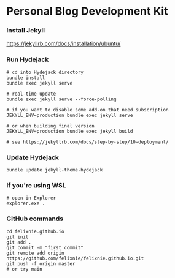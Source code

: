 # Personal Blog Development Kit

### Install Jekyll
https://jekyllrb.com/docs/installation/ubuntu/

### Run Hydejack
```
# cd into Hydejack directory
bundle install
bundle exec jekyll serve

# real-time update
bundle exec jekyll serve --force-polling

# if you want to disable some add-on that need subscription
JEKYLL_ENV=production bundle exec jekyll serve

# or when building final version
JEKYLL_ENV=production bundle exec jekyll build

# see https://jekyllrb.com/docs/step-by-step/10-deployment/
```

### Update Hydejack
```
bundle update jekyll-theme-hydejack
```

### If you're using WSL
```
# open in Explorer
explorer.exe .
```

### GitHub commands
```
cd felixnie.github.io
git init
git add .
git commit -m "first commit"
git remote add origin https://github.com/felixnie/felixnie.github.io.git
git push -f origin master
# or try main
```
